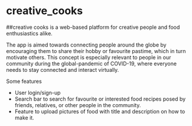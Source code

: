 # creative_cooks
##creative cooks is a web-based platform for creative people and food enthusiastics alike.

The app is aimed towards connecting people around the globe by encouraging them to share their hobby or favourite pastime, which in turn motivate others. This concept is especially relevant to people in our community during the global-pandemic of COVID-19, where everyone needs to stay connected and interact virtually.

Some features
- User login/sign-up
- Search bar to search for favourite or interested food recipes posed by friends, relatives, or other people in the community.
- Feature to upload pictures of food with title and description on how to make it.


